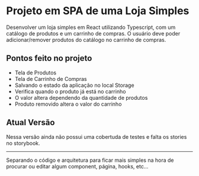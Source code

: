 # Projeto em SPA de uma Loja Simples

Desenvolver um loja simples em React utilizando Typescript, com um catálogo de produtos e um carrinho de compras. O usuário deve poder adicionar/remover produtos do catálogo no carrinho de compras.

## Pontos feito no projeto

- Tela de Produtos
- Tela de Carrinho de Compras
- Salvando o estado da aplicação no local Storage
- Verifica quando o produto já está no carrinho
- O valor altera dependendo da quantidade de produtos
- Produto removido altera o valor do carrinho

## Atual Versão

Nessa versão ainda não possui uma cobertuda de testes e falta os stories no storybook.

---

Separando o código e arquitetura para ficar mais simples na hora de procurar ou editar algum component, página, hooks, etc...
